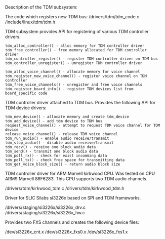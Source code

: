 Description of the TDM subsystem:

The code which registers new TDM bus:
/drivers/tdm/tdm_code.c
/include/linux/tdm/tdm.h

TDM subsystem provides API for registering of various TDM controller drivers:

    tdm_alloc_controller() - alloc memory for TDM controller driver
    tdm_free_controller() - free memory allocated for TDM controller driver
    tdm_controller_register() - register TDM controller driver on TDM bus
    tdm_controller_unregister() - unregister TDM controller driver

    tdm_alloc_voice_channel() - allocate memory for voice channel
    tdm_register_new_voice_channel() - register voice channel on TDM controller
    tdm_free_voice_channels() - unregister and free voice channels
    tdm_register_board_info() - register TDM devices list from board_specific code

TDM controller driver attached to TDM bus. Provides the following API for TDM device drivers:

    tdm_new_device() - allocate memory and create tdm_device
    tdm_add_device() - add tdm device to TDM bus
    request_voice_channel() - attempt to request TDM voice channel for TDM device
    release_voice_channel() - release TDM voice channel
    tdm_run_audio() - enable audio receive/transmit
    tdm_stop_audio() - disable audio receive/transmit
    tdm_recv() - receive one block audio data
    tdm_send() - transmit one block audio data
    tdm_poll_rx() - check for exist incomming data
    tdm_poll_tx() - check free space for transmitting data
    tdm_get_voice_block_size() - return audio block size

TDM controller driver for ARM Marvell kirkwood CPU.
Was tested on CPU ARM9 Marvell 88F6283. This CPU supports two TDM audio channels.

/drivers/tdm/kirkwood_tdm.c
/drivers/tdm/kirkwood_tdm.h

Driver for SLIC Silabs si3226x based on SPI and TDM frameworks.

/drivers/staging/si3226x/si3226x_drv.c
/drivers/staging/si3226x/si3226x_hw.c

Provides two FXS channels and creates the following device files:

/dev/si3226x_cnt.x
/dev/si3226x_fxs0.x
/dev/si3226x_fxs1.x
